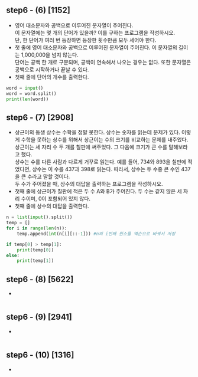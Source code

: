 ## step6 - (6) [1152]
*   영어 대소문자와 공백으로 이루어진 문자열이 주어진다.             
이 문자열에는 몇 개의 단어가 있을까? 이를 구하는 프로그램을 작성하시오.            
단, 한 단어가 여러 번 등장하면 등장한 횟수만큼 모두 세어야 한다.         
*   첫 줄에 영어 대소문자와 공백으로 이루어진 문자열이 주어진다. 이 문자열의 길이는 1,000,000을 넘지 않는다.            
단어는 공백 한 개로 구분되며, 공백이 연속해서 나오는 경우는 없다. 또한 문자열은 공백으로 시작하거나 끝날 수 있다.
*   첫째 줄에 단어의 개수를 출력한다.     

```python
word = input()
word = word.split()
print(len(word))
```


## step6 - (7) [2908]
*  상근이의 동생 상수는 수학을 정말 못한다. 상수는 숫자를 읽는데 문제가 있다. 이렇게 수학을 못하는 상수를 위해서 상근이는 수의 크기를 비교하는 문제를 내주었다. 상근이는 세 자리 수 두 개를 칠판에 써주었다. 그 다음에 크기가 큰 수를 말해보라고 했다.            
상수는 수를 다른 사람과 다르게 거꾸로 읽는다. 예를 들어, 734와 893을 칠판에 적었다면, 상수는 이 수를 437과 398로 읽는다. 따라서, 상수는 두 수중 큰 수인 437을 큰 수라고 말할 것이다.           
두 수가 주어졌을 때, 상수의 대답을 출력하는 프로그램을 작성하시오.           
*  첫째 줄에 상근이가 칠판에 적은 두 수 A와 B가 주어진다. 두 수는 같지 않은 세 자리 수이며, 0이 포함되어 있지 않다.         
*  첫째 줄에 상수의 대답을 출력한다.      

```python
n = list(input().split())
temp = []
for i in range(len(n)):
    temp.append(int(n[i][::-1])) #n의 i번째 원소를 역순으로 바꿔서 저장

if temp[0] > temp[1]:
    print(temp[0])
else:
    print(temp[1])
```


## step6 - (8) [5622]
*   

```python

```


## step6 - (9) [2941]
*   

```python

```


## step6 - (10) [1316]
*   

```python

```

